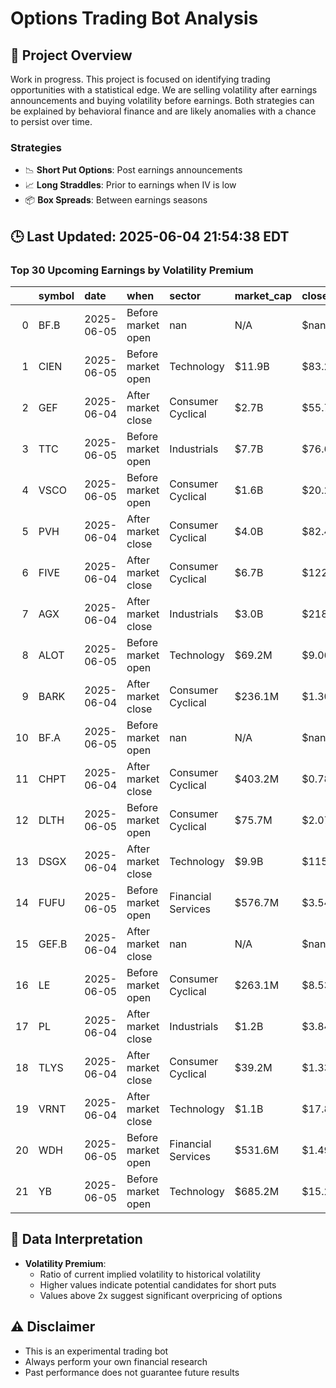 # Options Trading Bot Analysis

## 🚀 Project Overview
Work in progress. This project is focused on identifying trading opportunities with a statistical edge.
We are selling volatility after earnings announcements and buying volatility before earnings.
Both strategies can be explained by behavioral finance and are likely anomalies with a chance to persist over time.

### Strategies
- 📉 **Short Put Options**: Post earnings announcements
- 📈 **Long Straddles**: Prior to earnings when IV is low
- 📦 **Box Spreads**: Between earnings seasons

## 🕒 Last Updated: 2025-06-04 21:54:38 EDT

### Top 30 Upcoming Earnings by Volatility Premium

|    | symbol   | date       | when               | sector             | market_cap   | close   | hv_current   | iv_current   | vol_premium   |
|---:|:---------|:-----------|:-------------------|:-------------------|:-------------|:--------|:-------------|:-------------|:--------------|
|  0 | BF.B     | 2025-06-05 | Before market open | nan                | N/A          | $nan    | 20.11%       | 36.76%       | 1.83x         |
|  1 | CIEN     | 2025-06-05 | Before market open | Technology         | $11.9B       | $83.21  | 31.51%       | 55.83%       | 1.77x         |
|  2 | GEF      | 2025-06-04 | After market close | Consumer Cyclical  | $2.7B        | $55.72  | 23.35%       | 34.30%       | 1.47x         |
|  3 | TTC      | 2025-06-05 | Before market open | Industrials        | $7.7B        | $76.69  | 26.37%       | 38.58%       | 1.46x         |
|  4 | VSCO     | 2025-06-05 | Before market open | Consumer Cyclical  | $1.6B        | $20.27  | 58.90%       | 72.76%       | 1.24x         |
|  5 | PVH      | 2025-06-04 | After market close | Consumer Cyclical  | $4.0B        | $82.49  | 45.89%       | 56.20%       | 1.22x         |
|  6 | FIVE     | 2025-06-04 | After market close | Consumer Cyclical  | $6.7B        | $122.21 | 72.56%       | 61.61%       | 0.85x         |
|  7 | AGX      | 2025-06-04 | After market close | Industrials        | $3.0B        | $218.76 | nan%         | nan%         | nanx          |
|  8 | ALOT     | 2025-06-05 | Before market open | Technology         | $69.2M       | $9.06   | nan%         | nan%         | nanx          |
|  9 | BARK     | 2025-06-04 | After market close | Consumer Cyclical  | $236.1M      | $1.30   | nan%         | nan%         | nanx          |
| 10 | BF.A     | 2025-06-05 | Before market open | nan                | N/A          | $nan    | nan%         | nan%         | nanx          |
| 11 | CHPT     | 2025-06-04 | After market close | Consumer Cyclical  | $403.2M      | $0.78   | nan%         | nan%         | nanx          |
| 12 | DLTH     | 2025-06-05 | Before market open | Consumer Cyclical  | $75.7M       | $2.07   | nan%         | nan%         | nanx          |
| 13 | DSGX     | 2025-06-04 | After market close | Technology         | $9.9B        | $115.10 | nan%         | nan%         | nanx          |
| 14 | FUFU     | 2025-06-05 | Before market open | Financial Services | $576.7M      | $3.54   | nan%         | nan%         | nanx          |
| 15 | GEF.B    | 2025-06-04 | After market close | nan                | N/A          | $nan    | nan%         | nan%         | nanx          |
| 16 | LE       | 2025-06-05 | Before market open | Consumer Cyclical  | $263.1M      | $8.53   | nan%         | nan%         | nanx          |
| 17 | PL       | 2025-06-04 | After market close | Industrials        | $1.2B        | $3.84   | nan%         | nan%         | nanx          |
| 18 | TLYS     | 2025-06-04 | After market close | Consumer Cyclical  | $39.2M       | $1.33   | nan%         | nan%         | nanx          |
| 19 | VRNT     | 2025-06-04 | After market close | Technology         | $1.1B        | $17.81  | nan%         | nan%         | nanx          |
| 20 | WDH      | 2025-06-05 | Before market open | Financial Services | $531.6M      | $1.49   | nan%         | nan%         | nanx          |
| 21 | YB       | 2025-06-05 | Before market open | Technology         | $685.2M      | $15.20  | nan%         | nan%         | nanx          |

## 📝 Data Interpretation

- **Volatility Premium**: 
  - Ratio of current implied volatility to historical volatility
  - Higher values indicate potential candidates for short puts
  - Values above 2x suggest significant overpricing of options

## ⚠️ Disclaimer
- This is an experimental trading bot
- Always perform your own financial research
- Past performance does not guarantee future results
